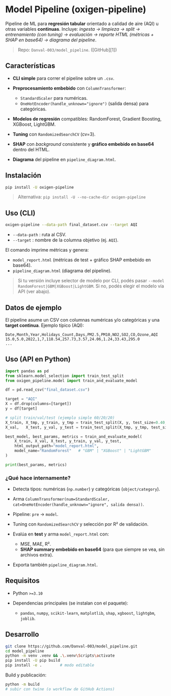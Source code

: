 # Model Pipeline (oxigen-pipeline)

Pipeline de ML para **regresión tabular** orientado a calidad de aire (AQI) u otras variables **continuas**.
Incluye: *ingesta → limpieza → split → entrenamiento (con tuning) → evaluación → reporte HTML (métricas + SHAP en base64) → diagrama del pipeline*.

> Repo: `Danval-003/model_pipeline`. ([GitHub][1])

## Características

* **CLI simple** para correr el pipeline sobre un `.csv`.
* **Preprocesamiento embebido** con `ColumnTransformer`:

  * `StandardScaler` para numéricas.
  * `OneHotEncoder(handle_unknown="ignore")` (salida densa) para categóricas.
* **Modelos de regresión** compatibles: RandomForest, Gradient Boosting, XGBoost, LightGBM.
* **Tuning** con `RandomizedSearchCV` (cv=3).
* **SHAP** con *background* consistente y **gráfico embebido en base64** dentro del HTML.
* **Diagrama** del pipeline en `pipeline_diagram.html`.

## Instalación

```bash
pip install -U oxigen-pipeline
```

> Alternativa: `pip install -U --no-cache-dir oxigen-pipeline`

## Uso (CLI)

```bash
oxigen-pipeline --data-path final_dataset.csv --target AQI
```

* `--data-path` : ruta al CSV.
* `--target`    : nombre de la columna objetivo (ej. `AQI`).

El comando imprime métricas y genera:

* `model_report.html` (métricas de test + gráfico SHAP embebido en base64).
* `pipeline_diagram.html` (diagrama del pipeline).

> Si tu versión incluye selector de modelo por CLI, podés pasar `--model RandomForest|GBM|XGBoost|LightGBM`. Si no, podés elegir el modelo vía API (ver abajo).

## Datos de ejemplo

El pipeline asume un CSV con columnas numéricas y/o categóricas y una **target continua**.
Ejemplo típico (AQI):

```
Date,Month,Year,Holidays_Count,Days,PM2.5,PM10,NO2,SO2,CO,Ozone,AQI
15.0,5.0,2022,1,7,118.54,257.73,3.57,24.06,1.24,33.43,295.0
...
```

## Uso (API en Python)

```python
import pandas as pd
from sklearn.model_selection import train_test_split
from oxigen_pipeline.model import train_and_evaluate_model

df = pd.read_csv("final_dataset.csv")

target = "AQI"
X = df.drop(columns=[target])
y = df[target]

# split train/val/test (ejemplo simple 60/20/20)
X_train, X_tmp, y_train, y_tmp = train_test_split(X, y, test_size=0.40, random_state=42)
X_val,   X_test, y_val, y_test = train_test_split(X_tmp, y_tmp, test_size=0.50, random_state=42)

best_model, best_params, metrics = train_and_evaluate_model(
    X_train, X_val, X_test, y_train, y_val, y_test,
    html_output_path="model_report.html",
    model_name="RandomForest"   # "GBM" | "XGBoost" | "LightGBM"
)

print(best_params, metrics)
```

### ¿Qué hace internamente?

* Detecta tipos: numéricas (`np.number`) y categóricas (`object/category`).
* Arma `ColumnTransformer(num=StandardScaler, cat=OneHotEncoder(handle_unknown="ignore", salida densa))`.
* Pipeline: `pre` → `model`.
* Tuning con `RandomizedSearchCV` y selección por R² de validación.
* Evalúa en **test** y arma `model_report.html` con:

  * MSE, MAE, R².
  * **SHAP summary embebido en base64** (para que siempre se vea, sin archivos extra).
* Exporta también `pipeline_diagram.html`.

## Requisitos

* Python `>=3.10`
* Dependencias principales (se instalan con el paquete):

  * `pandas`, `numpy`, `scikit-learn`, `matplotlib`, `shap`, `xgboost`, `lightgbm`, `joblib`.

## Desarrollo

```bash
git clone https://github.com/Danval-003/model_pipeline.git
cd model_pipeline
python -m venv .venv && .\.venv\Scripts\activate
pip install -U pip build
pip install -e .        # modo editable
```

Build y publicación:

```bash
python -m build
# subir con twine (o workflow de GitHub Actions)
```

